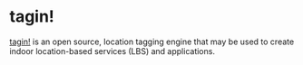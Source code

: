 tagin!
======

[tagin!](http://mobile-accessibility.idrc.ocad.ca/projects/tagin) is an open source, location tagging engine that may be used to create indoor location-based services (LBS) and applications.